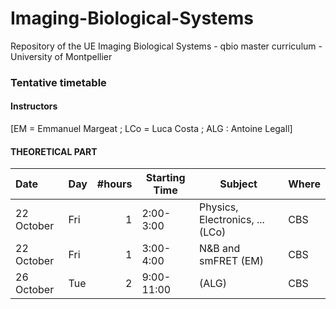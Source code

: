 # Imaging-Biological-Systems
Repository of the UE Imaging Biological Systems - qbio master curriculum - University of Montpellier

### Tentative timetable

#### Instructors

[EM = Emmanuel Margeat ; LCo = Luca Costa ; ALG : Antoine Legall]

#### THEORETICAL PART

| Date            | Day  |   #hours | Starting Time | Subject                                                      | Where |
| :-------------- | ---- | -------: | ------------- | ------------------------------------------------------------ | ----- |
| 22 October      | Fri  |      1   | 2:00-3:00     | Physics, Electronics, ... (LCo)                              | CBS   |
| 22 October      | Fri  |      1   | 3:00-4:00     | N&B and smFRET (EM)                                          | CBS   |
| 26 October      | Tue  |      2   | 9:00-11:00    | (ALG)                                                        | CBS   |
